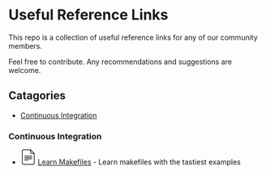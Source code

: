 # Useful Reference Links

This repo is a collection of useful reference links for any of our community members.

Feel free to contribute. Any recommendations and suggestions are welcome.

## Catagories

- [Continuous Integration](#continuous-integration)

### Continuous Integration

- [![Learn Makefiles][docs icon]](https://makefiletutorial.com/#top) [Learn Makefiles](https://makefiletutorial.com/#top) - Learn makefiles with the tastiest examples

[docs icon]: ./assets/docs.svg
